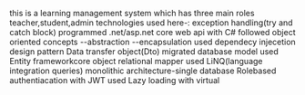 this is a learning management system which has three main roles teacher,student,admin
technologies used here-:
exception handling(try and catch block)
programmed .net/asp.net core web api with C#
followed object oriented concepts
           --abstraction
           --encapsulation
used dependecy injecetion design pattern
Data transfer object(Dto)
migrated database model
used Entity frameworkcore object relational mapper
used LiNQ(language integration queries)
monolithic architecture-single database
Rolebased authentiacation with JWT
used Lazy loading with virtual 



